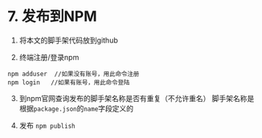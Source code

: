 # 7. 发布到NPM

1. 将本文的脚手架代码放到github

2. 终端注册/登录npm
```
npm adduser  //如果没有账号，用此命令注册
npm login   //如果有账号，用此命令登陆
```

3. 到npm官网查询发布的脚手架名称是否有重复（不允许重名）
脚手架名称是根据`package.json`的`name`字段定义的

4. 发布
`npm publish`
